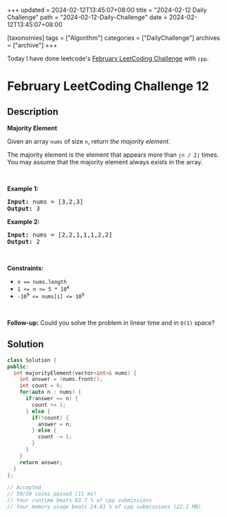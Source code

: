 +++
updated = 2024-02-12T13:45:07+08:00
title = "2024-02-12 Daily Challenge"
path = "2024-02-12-Daily-Challenge"
date = 2024-02-12T13:45:07+08:00

[taxonomies]
tags = ["Algorithm"]
categories = ["DailyChallenge"]
archives = ["archive"]
+++

Today I have done leetcode's [February LeetCoding Challenge](https://leetcode.com/problems/majority-element/) with `cpp`.

<!-- more -->

# February LeetCoding Challenge 12

## Description

**Majority Element**

<p>Given an array <code>nums</code> of size <code>n</code>, return <em>the majority element</em>.</p>

<p>The majority element is the element that appears more than <code>&lfloor;n / 2&rfloor;</code> times. You may assume that the majority element always exists in the array.</p>

<p>&nbsp;</p>
<p><strong class="example">Example 1:</strong></p>
<pre><strong>Input:</strong> nums = [3,2,3]
<strong>Output:</strong> 3
</pre><p><strong class="example">Example 2:</strong></p>
<pre><strong>Input:</strong> nums = [2,2,1,1,1,2,2]
<strong>Output:</strong> 2
</pre>
<p>&nbsp;</p>
<p><strong>Constraints:</strong></p>

<ul>
	<li><code>n == nums.length</code></li>
	<li><code>1 &lt;= n &lt;= 5 * 10<sup>4</sup></code></li>
	<li><code>-10<sup>9</sup> &lt;= nums[i] &lt;= 10<sup>9</sup></code></li>
</ul>

<p>&nbsp;</p>
<strong>Follow-up:</strong> Could you solve the problem in linear time and in <code>O(1)</code> space?

## Solution

``` cpp
class Solution {
public:
  int majorityElement(vector<int>& nums) {
    int answer = !nums.front();
    int count = 0;
    for(auto n : nums) {
      if(answer == n) {
        count += 1;
      } else {
        if(!count) {
          answer = n;
        } else {
          count -= 1;
        }
      }
    }
    return answer;
  }
};

// Accepted
// 50/50 cases passed (11 ms)
// Your runtime beats 83.7 % of cpp submissions
// Your memory usage beats 24.81 % of cpp submissions (22.1 MB)
```
